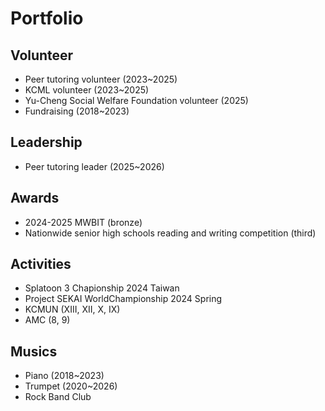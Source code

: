 # Portfolio

## Volunteer
- Peer tutoring volunteer (2023~2025)
- KCML volunteer (2023~2025)
- Yu-Cheng Social Welfare Foundation volunteer (2025)
- Fundraising (2018~2023)

## Leadership
- Peer tutoring leader (2025~2026)

## Awards
- 2024-2025 MWBIT (bronze)
- Nationwide senior high schools reading and writing competition (third)

## Activities
- Splatoon 3 Chapionship 2024 Taiwan
- Project SEKAI WorldChampionship 2024 Spring
- KCMUN (XIII, XII, X, IX)
- AMC (8, 9)

## Musics
- Piano (2018~2023)
- Trumpet (2020~2026)
- Rock Band Club

